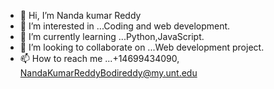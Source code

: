 - 👋 Hi, I’m Nanda kumar Reddy
- 👀 I’m interested in ...Coding and web development.
- 🌱 I’m currently learning ...Python,JavaScript.
- 💞️ I’m looking to collaborate on ...Web development project.
- 📫 How to reach me ...+14699434090, NandaKumarReddyBodireddy@my.unt.edu

<!---
Nandakumar723/Nandakumar723 is a ✨ special ✨ repository because its `README.md` (this file) appears on your GitHub profile.
You can click the Preview link to take a look at your changes.
--->
